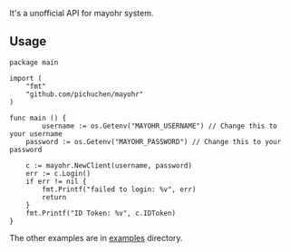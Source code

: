 
It's a unofficial API for mayohr system.

## Usage

```golang
package main

import (
    "fmt"
    "github.com/pichuchen/mayohr"
)

func main () {
    	username := os.Getenv("MAYOHR_USERNAME") // Change this to your username
	password := os.Getenv("MAYOHR_PASSWORD") // Change this to your password

	c := mayohr.NewClient(username, password)
	err := c.Login()
	if err != nil {
		fmt.Printf("failed to login: %v", err)
		return
	}
	fmt.Printf("ID Token: %v", c.IDToken)
}

```

The other examples are in [examples](./examples) directory.